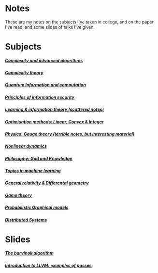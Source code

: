 # Notes
These are my notes on the subjects I've taken in college, and on the paper I've read, and
some slides of talks I've given.

# Subjects
##### [Complexity and advanced algorithms](./advanced-algorithms/main.pdf)
##### [Complexity theory](./complexity/main.pdf)
##### [Quantum Information and computation](./quantum-computation/main.pdf)
##### [Principles of information security](./information-security/main.pdf)
##### [Learning & information theory (scattered notes)](./learningtheory/main.pdf)
##### [Optimisation methods: Linear, Convex & Integer](./optimisation/main.pdf)
##### [Physics: Gauge theory (terrible notes, but interesting material)](./physics/main.pdf)
##### [Nonlinear dynamics](./nonlineardynamics/main.pdf)
##### [Philosophy: God and Knowledge](./philosophy-god-knowledge/main.pdf)
##### [Topics in machine learning](./topics-in-ml/main.pdf)
##### [General relativity & Differental geometry](./diffgeo/main.pdf)
##### [Game theory](./gametheory/main.pdf)
##### [Probabilistic Graphical models](./probabilistic-graphical-models/main.pdf)
##### [Distributed Systems](./distributedsystems/main.pdf)

# Slides
##### [The barvinok algorithm](./barvinok/slides.pdf)
##### [Introduction to LLVM: examples of passes](./talk-intro-llvm/talk-llvm-c-compiler.org)
